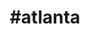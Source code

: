 ---
title: "#atlanta"
hashtag: "atlanta"
tags:
  - Cities I have visited
  - Cities I have worked in
  - City
  - Georgia
---